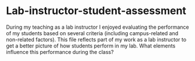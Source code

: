 # Lab-instructor-student-assessment
During my teaching as a lab instructor I enjoyed evaluating the performance of my students based on several criteria (including campus-related and non-related factors). This file reflects part of my work as a lab instructor to get a better picture of how students perform in my lab. What elements influence this performance during the class?
